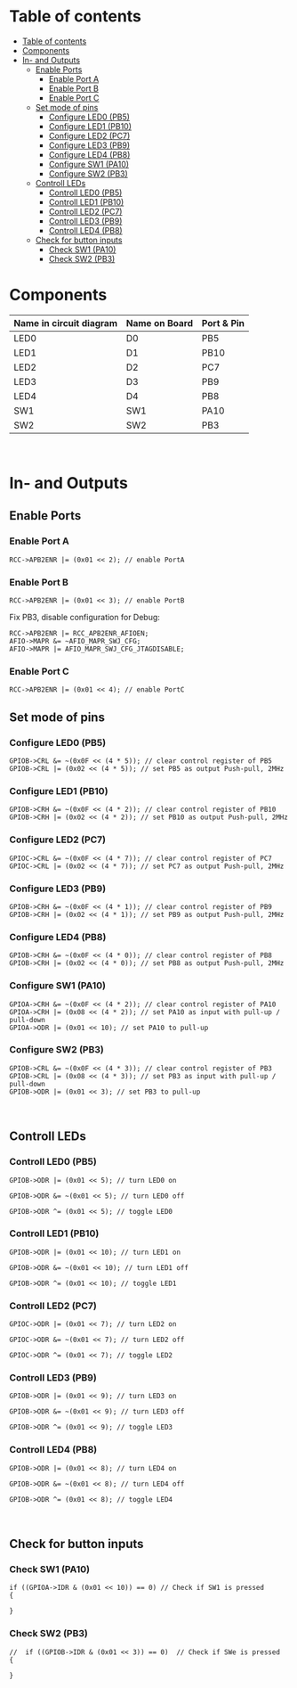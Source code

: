 # Table of contents
- [Table of contents](#table-of-contents)
- [Components](#components)
- [In- and Outputs](#in--and-outputs)
  - [Enable Ports](#enable-ports)
    - [Enable Port A](#enable-port-a)
    - [Enable Port B](#enable-port-b)
    - [Enable Port C](#enable-port-c)
  - [Set mode of pins](#set-mode-of-pins)
    - [Configure LED0 (PB5)](#configure-led0-pb5)
    - [Configure LED1 (PB10)](#configure-led1-pb10)
    - [Configure LED2 (PC7)](#configure-led2-pc7)
    - [Configure LED3 (PB9)](#configure-led3-pb9)
    - [Configure LED4 (PB8)](#configure-led4-pb8)
    - [Configure SW1 (PA10)](#configure-sw1-pa10)
    - [Configure SW2 (PB3)](#configure-sw2-pb3)
  - [Controll LEDs](#controll-leds)
    - [Controll LED0 (PB5)](#controll-led0-pb5)
    - [Controll LED1 (PB10)](#controll-led1-pb10)
    - [Controll LED2 (PC7)](#controll-led2-pc7)
    - [Controll LED3 (PB9)](#controll-led3-pb9)
    - [Controll LED4 (PB8)](#controll-led4-pb8)
  - [Check for button inputs](#check-for-button-inputs)
    - [Check SW1 (PA10)](#check-sw1-pa10)
    - [Check SW2 (PB3)](#check-sw2-pb3)


# Components
| Name in circuit diagram | Name on Board | Port & Pin |
| - | - | - |
| LED0 | D0 | PB5 |
| LED1 | D1 | PB10 |
| LED2 | D2 | PC7 |
| LED3 | D3 | PB9 |
| LED4 | D4 | PB8 |
| SW1 | SW1 | PA10 |
| SW2 | SW2 | PB3 |

&nbsp;

# In- and Outputs

## Enable Ports

### Enable Port A
```
RCC->APB2ENR |= (0x01 << 2); // enable PortA
```

### Enable Port B
```
RCC->APB2ENR |= (0x01 << 3); // enable PortB
```

Fix PB3, disable configuration for Debug:
```
RCC->APB2ENR |= RCC_APB2ENR_AFIOEN;
AFIO->MAPR &= ~AFIO_MAPR_SWJ_CFG;
AFIO->MAPR |= AFIO_MAPR_SWJ_CFG_JTAGDISABLE;
```

### Enable Port C
```
RCC->APB2ENR |= (0x01 << 4); // enable PortC
```


## Set mode of pins

### Configure LED0 (PB5)
```
GPIOB->CRL &= ~(0x0F << (4 * 5)); // clear control register of PB5
GPIOB->CRL |= (0x02 << (4 * 5)); // set PB5 as output Push-pull, 2MHz
```

### Configure LED1 (PB10)
```
GPIOB->CRH &= ~(0x0F << (4 * 2)); // clear control register of PB10
GPIOB->CRH |= (0x02 << (4 * 2)); // set PB10 as output Push-pull, 2MHz
```

### Configure LED2 (PC7)
```
GPIOC->CRL &= ~(0x0F << (4 * 7)); // clear control register of PC7
GPIOC->CRL |= (0x02 << (4 * 7)); // set PC7 as output Push-pull, 2MHz
```

### Configure LED3 (PB9)
```
GPIOB->CRH &= ~(0x0F << (4 * 1)); // clear control register of PB9
GPIOB->CRH |= (0x02 << (4 * 1)); // set PB9 as output Push-pull, 2MHz
```

### Configure LED4 (PB8)
```
GPIOB->CRH &= ~(0x0F << (4 * 0)); // clear control register of PB8
GPIOB->CRH |= (0x02 << (4 * 0)); // set PB8 as output Push-pull, 2MHz
```

### Configure SW1 (PA10)
```
GPIOA->CRH &= ~(0x0F << (4 * 2)); // clear control register of PA10
GPIOA->CRH |= (0x08 << (4 * 2)); // set PA10 as input with pull-up / pull-down
GPIOA->ODR |= (0x01 << 10); // set PA10 to pull-up
```

### Configure SW2 (PB3)
```
GPIOB->CRL &= ~(0x0F << (4 * 3)); // clear control register of PB3
GPIOB->CRL |= (0x08 << (4 * 3)); // set PB3 as input with pull-up / pull-down
GPIOB->ODR |= (0x01 << 3); // set PB3 to pull-up
```
&nbsp;


## Controll LEDs

### Controll LED0 (PB5)
```
GPIOB->ODR |= (0x01 << 5); // turn LED0 on
```
```
GPIOB->ODR &= ~(0x01 << 5); // turn LED0 off
```
```
GPIOB->ODR ^= (0x01 << 5); // toggle LED0
```

### Controll LED1 (PB10)
```
GPIOB->ODR |= (0x01 << 10); // turn LED1 on
```
```
GPIOB->ODR &= ~(0x01 << 10); // turn LED1 off
```
```
GPIOB->ODR ^= (0x01 << 10); // toggle LED1
```

### Controll LED2 (PC7)
```
GPIOC->ODR |= (0x01 << 7); // turn LED2 on
```
```
GPIOC->ODR &= ~(0x01 << 7); // turn LED2 off
```
```
GPIOC->ODR ^= (0x01 << 7); // toggle LED2
```

### Controll LED3 (PB9)
```
GPIOB->ODR |= (0x01 << 9); // turn LED3 on
```
```
GPIOB->ODR &= ~(0x01 << 9); // turn LED3 off
```
```
GPIOB->ODR ^= (0x01 << 9); // toggle LED3
```

### Controll LED4 (PB8)
```
GPIOB->ODR |= (0x01 << 8); // turn LED4 on
```
```
GPIOB->ODR &= ~(0x01 << 8); // turn LED4 off
```
```
GPIOB->ODR ^= (0x01 << 8); // toggle LED4
```
&nbsp;

## Check for button inputs

### Check SW1 (PA10)
```
if ((GPIOA->IDR & (0x01 << 10)) == 0) // Check if SW1 is pressed
{

}
```

### Check SW2 (PB3)
```
//	if ((GPIOB->IDR & (0x01 << 3)) == 0)  // Check if SWe is pressed
{

}
```
&nbsp;
